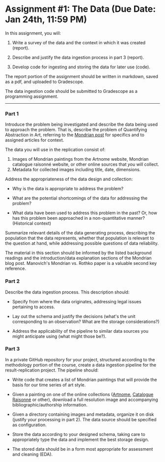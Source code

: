 Assignment #1: The Data (Due Date: Jan 24th, 11:59 PM)
=======================

In this assignment, you will:

1.  Write a survey of the data and the context in which it was created (report).

2.  Describe and justify the data ingestion process in part 3 (report).

3.  Develop code for ingesting and storing the data for later use
    (code).
    
The report portion of the assignment should be written in markdown,
saved as a pdf, and uploaded to Gradescope.

The data ingestion code should be submitted to Gradescope as a
programming assignment.

* * * * *

### Part 1

Introduce the problem being investigated and describe the data being 
used to approach the problem. That is, describe the problem of 
Quantifying Abstraction in Art, referring to the 
[Mondrian post](https://www.artnome.com/news/2018/4/11/quantifying-modrian-journey-to-abstraction)
for specifics and to assigned articles for context.

The data you will use in the replication consist of:
1. Images of Mondrian paintings from the Artnome website, Mondrian catalogue
   raisonné website, or other online sources that *you* will collect.
2. Metadata for collected images including title, date, dimensions.

Address the appropriateness of the data design and collection:

-   Why is the data is appropriate to address the problem? 

-   What are the potential shortcomings of the data for addressing the problem? 

-   What data have been used to address this problem in the past? Or, how has this
   problem been approached in a non-quantitative manner? (Historical context)

Summarize relevant details of the data generating process, describing
the population that the data represents, whether that population is
relevant to the question at hand, while addressing possible questions
of data reliability.

The material in this section should be informed by the listed
background readings and the introduction/data explanation sections of
the Mondrian blog post. Manovich's Mondrian vs. Rothko paper is a 
valuable second key reference.

### Part 2

Describe the data ingestion process. This description should:

-   Specify from where the data originates, addressing legal issues
    pertaining to access.

-   Lay out the schema and justify the decisions (what's the unit
    corresponding to an observation? What are the storage
    considerations?)

-   Address the applicability of the pipeline to similar data sources
    you might anticipate using (what might those be?).

### Part 3

In a private GitHub repository for your project, structured according
to the methodology portion of the course, create a data ingestion
pipeline for the result-replication project. The pipeline should:

-   Write code that creates a list of Mondrian paintings that will
    provide the basis for our time series of art style.
    
-   Given a painting on one of the online collections 
    ([Artnome](https://knownwork.knack.com/artnome#artworks-piet-mondrian/), 
    [Catalogue Raisonné](http://pietmondrian.rkdmonographs.nl/) or other),
    download a full resolution image and accompanying 
    bibliographic/authorship information. 
    
-   Given a directory containing images and metadata, organize it
    on disk (justify your processing in part 2). The data source 
    should be specified as configuration.

-   Store the data according to your designed schema, taking care to
    appropriately type the data and implement the best storage design.

-   The stored data should be in a form most appropriate for
    assessment and cleaning (EDA).
